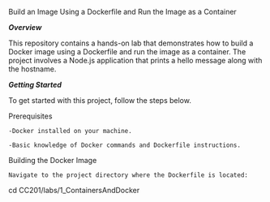 Build an Image Using a Dockerfile and Run the Image as a Container

***Overview***

This repository contains a hands-on lab that demonstrates how to build a Docker image using a Dockerfile and run the image as a container. The project involves a Node.js application that prints a hello message along with the hostname.

***Getting Started***

To get started with this project, follow the steps below.

Prerequisites

    -Docker installed on your machine.

    -Basic knowledge of Docker commands and Dockerfile instructions.

Building the Docker Image

    Navigate to the project directory where the Dockerfile is located:
cd CC201/labs/1_ContainersAndDocker

